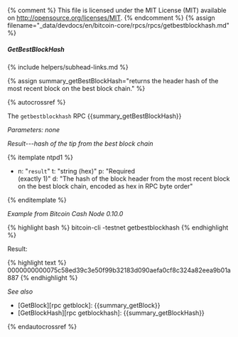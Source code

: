 {% comment %}
This file is licensed under the MIT License (MIT) available on
http://opensource.org/licenses/MIT.
{% endcomment %}
{% assign filename="_data/devdocs/en/bitcoin-core/rpcs/rpcs/getbestblockhash.md" %}

##### GetBestBlockHash
{% include helpers/subhead-links.md %}

{% assign summary_getBestBlockHash="returns the header hash of the most recent block on the best block chain." %}

{% autocrossref %}

The `getbestblockhash` RPC {{summary_getBestBlockHash}}

*Parameters: none*

*Result---hash of the tip from the best block chain*

{% itemplate ntpd1 %}
- n: "`result`"
  t: "string (hex)"
  p: "Required<br>(exactly 1)"
  d: "The hash of the block header from the most recent block on the best block chain, encoded as hex in RPC byte order"

{% enditemplate %}

*Example from Bitcoin Cash Node 0.10.0*

{% highlight bash %}
bitcoin-cli -testnet getbestblockhash
{% endhighlight %}

Result:

{% highlight text %}
0000000000075c58ed39c3e50f99b32183d090aefa0cf8c324a82eea9b01a887
{% endhighlight %}

*See also*

* [GetBlock][rpc getblock]: {{summary_getBlock}}
* [GetBlockHash][rpc getblockhash]: {{summary_getBlockHash}}

{% endautocrossref %}
